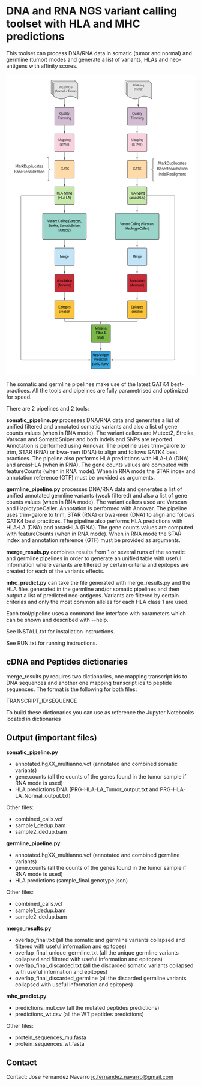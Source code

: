 # DNA and RNA NGS variant calling toolset with HLA and MHC predictions
This toolset can process DNA/RNA data in somatic (tumor and normal) and germline (tumor) modes
and generate a list of variants, HLAs and neo-antigens with affinity scores. 

<p align="center">
<img src="diagram.png" height="800">
</p>


The somatic and germline pipelines make use of the latest GATK4 best-practices.
All the tools and pipelines are fully parametrised and optimized for speed. 

There are 2 pipelines and 2 tools:

**somatic_pipeline.py** processes DNA/RNA data and generates a list of unified
filtered and annotated somatic variants and also a list of gene counts values (when in RNA mode). 
The variant callers are Mutect2, Strelka, Varscan and SomaticSniper and both indels and SNPs are
reported. Annotation is performed using Annovar. 
The pipeline uses trim-galore to trim, STAR (RNA) or bwa-men (DNA) to align and follows GATK4 best practices. 
The pipeline also performs HLA predictions with HLA-LA (DNA) and arcasHLA (when in RNA).
The gene counts values are computed with featureCounts (when in RNA mode).
When in RNA mode the STAR index and annotation reference (GTF) must be provided as arguments.

**germline_pipeline.py** processes DNA/RNA data and generates a list of unified
annotated germline variants (weak filtered) and also a list of gene counts values (when in RNA mode). 
The variant callers used are Varscan and HaplotypeCaller. Annotation is performed with Annovar.
The pipeline uses trim-galore to trim, STAR (RNA) or bwa-men (DNA) to align and follows GATK4 best practices. 
The pipeline also performs HLA predictions with HLA-LA (DNA) and arcasHLA (RNA).
The gene counts values are computed with featureCounts (when in RNA mode).
When in RNA mode the STAR index and annotation reference (GTF) must be provided as arguments.

**merge_resuls.py** combines results from 1 or several runs of the somatic and germline
pipelines in order to generate an unified table with useful information where
variants are filtered by certain criteria and epitopes are created for each of the variants
effects. 

**mhc_predict.py** can take the file generated with merge_results.py and the HLA files
generated in the germline and/or somatic pipelines and then output a list of predicted neo-antigens.
Variants are filtered by certain criterias and only the most common alleles for each HLA class 1
are used. 

Each tool/pipeline uses a command line interface with parameters which
can be shown and described with --help.

See INSTALL.txt for installation instructions. 

See RUN.txt for running instructions.

## cDNA and Peptides dictionaries
merge_results.py requires two dictionaries, one mapping transcript ids to DNA sequences and another
one mapping transcript ids to peptide sequences. The format is the following for both files:

TRANSCRIPT_ID:SEQUENCE 

To build these dictionaries you can use as reference the Jupyter Notebooks located in dictionaries

## Output (important files)

**somatic_pipeline.py** 
- annotated.hgXX_multianno.vcf (annotated and combined somatic variants)
- gene.counts (all the counts of the genes found in the tumor sample if RNA mode is used)
- HLA predictions DNA (PRG-HLA-LA_Tumor_output.txt and PRG-HLA-LA_Normal_output.txt)

Other files:
  - combined_calls.vcf
  - sample1_dedup.bam
  - sample2_dedup.bam

**germline_pipeline.py** 
- annotated.hgXX_multianno.vcf (annotated and combined germline variants)
- gene.counts (all the counts of the genes found in the tumor sample if RNA mode is used)
- HLA predictions (sample_final.genotype.json)

Other files:
  - combined_calls.vcf
  - sample1_dedup.bam
  - sample2_dedup.bam
  
**merge_results.py** 
- overlap_final.txt (all the somatic and germline variants collapsed and filtered with useful information and epitopes)
- overlap_final_unique_germline.txt (all the unique germline variants collapsed and filtered with useful information and epitopes)
- overlap_final_discarded.txt (all the discarded somatic variants collapsed with useful information and epitopes)
- overlap_final_discarded_germline (all the discarded germline variants collapsed with useful information and epitopes)

**mhc_predict.py** 
- predictions_mut.csv (all the mutated peptides predictions)
- predictions_wt.csv (all the WT peptides predictions)

Other files:
  - protein_sequences_mu.fasta
  - protein_sequences_wt.fasta
  
## Contact
Contact: Jose Fernandez Navarro <jc.fernandez.navarro@gmail.com>


